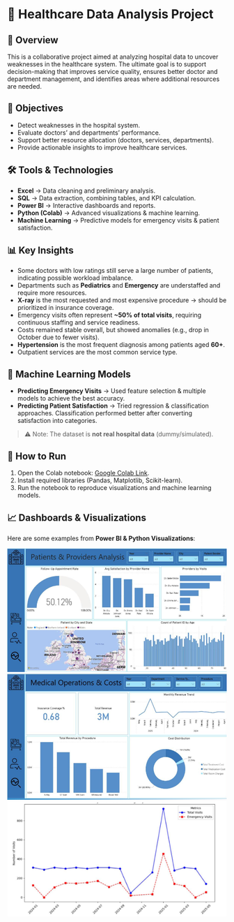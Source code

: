 # 🏥 Healthcare Data Analysis Project

## 📌 Overview  
This is a collaborative project aimed at analyzing hospital data to uncover weaknesses in the healthcare system. The ultimate goal is to support decision-making that improves service quality, ensures better doctor and department management, and identifies areas where additional resources are needed.

## 🎯 Objectives  
- Detect weaknesses in the hospital system.  
- Evaluate doctors’ and departments’ performance.  
- Support better resource allocation (doctors, services, departments).  
- Provide actionable insights to improve healthcare services.  

## 🛠 Tools & Technologies  
- **Excel** → Data cleaning and preliminary analysis.  
- **SQL** → Data extraction, combining tables, and KPI calculation.  
- **Power BI** → Interactive dashboards and reports.  
- **Python (Colab)** → Advanced visualizations & machine learning.  
- **Machine Learning** → Predictive models for emergency visits & patient satisfaction.  

## 📊 Key Insights  
- Some doctors with low ratings still serve a large number of patients, indicating possible workload imbalance.  
- Departments such as **Pediatrics** and **Emergency** are understaffed and require more resources.  
- **X-ray** is the most requested and most expensive procedure → should be prioritized in insurance coverage.  
- Emergency visits often represent **~50% of total visits**, requiring continuous staffing and service readiness.  
- Costs remained stable overall, but showed anomalies (e.g., drop in October due to fewer visits).  
- **Hypertension** is the most frequent diagnosis among patients aged **60+**.  
- Outpatient services are the most common service type.  

## 🤖 Machine Learning Models  
- **Predicting Emergency Visits** → Used feature selection & multiple models to achieve the best accuracy.  
- **Predicting Patient Satisfaction** → Tried regression & classification approaches. Classification performed better after converting satisfaction into categories.  

> ⚠️ Note: The dataset is **not real hospital data** (dummy/simulated).  

## 🚀 How to Run  
1. Open the Colab notebook: [Google Colab Link](https://colab.research.google.com/drive/1MCptkA1mbUyYv45hiFpwhhmgB72sRQVa?usp=sharing).  
2. Install required libraries (Pandas, Matplotlib, Scikit-learn).  
3. Run the notebook to reproduce visualizations and machine learning models.  

## 📈 Dashboards & Visualizations  
Here are some examples from **Power BI & Python Visualizations**:  

![Dashboard Example 1](images/dashboard1.png)  
![Dashboard Example 2](images/dashboard2.png)  
![Visualization Example](images/visualization.png)  
